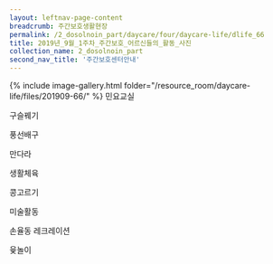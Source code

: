 ```yaml
--- 
layout: leftnav-page-content 
breadcrumb: 주간보호생활현장 
permalink: /2_dosolnoin_part/daycare/four/daycare-life/dlife_66
title: 2019년_9월_1주차_주간보호_어르신들의_활동_사진
collection_name: 2_dosolnoin_part
second_nav_title: '주간보호센터안내' 
---
```

{% include image-gallery.html folder="/resource_room/daycare-life/files/201909-66/" %}
민요교실

구슬꿰기

풍선배구

만다라

생활체육

콩고르기

미술활동

손율동 레크레이션

윷놀이